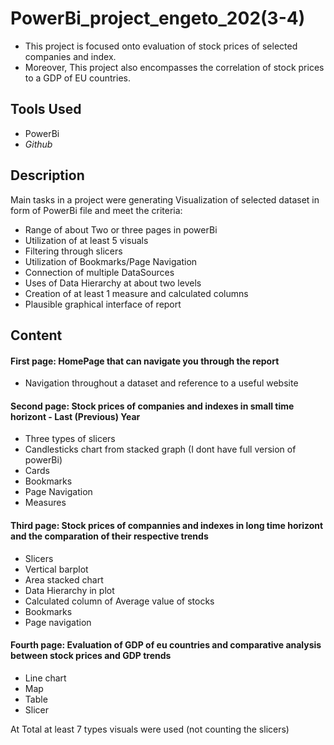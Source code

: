# PowerBi_project_engeto_202(3-4)

* This project is focused onto evaluation of stock prices of selected companies and index. 
* Moreover, This project also encompasses the correlation of stock prices to a GDP of EU countries.

## Tools Used

* PowerBi
* _Github_

## Description

Main tasks in a project were generating Visualization of selected dataset 
  in form of PowerBi file and meet the criteria:
  
* Range of about Two or three pages in powerBi
* Utilization of at least 5 visuals
* Filtering through slicers
* Utilization of Bookmarks/Page Navigation
* Connection of multiple DataSources
* Uses of Data Hierarchy at about two levels
* Creation of at least 1 measure and calculated columns
* Plausible graphical interface of report

## Content
#### First page: HomePage that can navigate you through the report
* Navigation throughout a dataset and reference to a useful website
  
#### Second page: Stock prices of companies and indexes in small time horizont - Last (Previous) Year
* Three types of slicers
* Candlesticks chart from stacked graph (I dont have full version of powerBi)
* Cards
* Bookmarks
* Page Navigation
* Measures
  
#### Third page: Stock prices of compannies and indexes in long time horizont and the comparation of their respective trends
* Slicers
* Vertical barplot
* Area stacked chart
* Data Hierarchy in plot
* Calculated column of Average value of stocks
* Bookmarks
* Page navigation
  
#### Fourth page: Evaluation of GDP of eu countries and comparative analysis between stock prices and GDP trends
* Line chart
* Map
* Table
* Slicer

At Total at least 7 types visuals were used (not counting the slicers)
